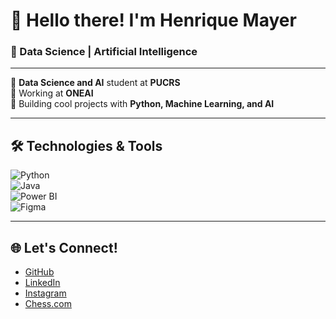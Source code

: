 # 👋 Hello there! I'm Henrique Mayer  
### 🚀 Data Science | Artificial Intelligence

---

🔹 **Data Science and AI** student at **PUCRS**  
🔹 Working at **ONEAI**  
🔹 Building cool projects with **Python, Machine Learning, and AI**

---

## 🛠️ Technologies & Tools
  ![Python](https://img.shields.io/badge/-Python-333?style=flat&logo=python)  
  ![Java](https://img.shields.io/badge/-Java-333?style=flat&logo=java)  
  ![Power BI](https://img.shields.io/badge/-Power%20BI-333?style=flat&logo=powerbi)  
  ![Figma](https://img.shields.io/badge/-Figma-333?style=flat&logo=figma)  

---

## 🌐 Let's Connect!

- [GitHub](https://github.com/henriquermayer)  
- [LinkedIn](https://www.linkedin.com/in/henrique-mayer-7897911b2/)  
- [Instagram](https://www.instagram.com/henriquermayer/)  
- [Chess.com](https://www.chess.com/member/Henrique_Mayer)  
